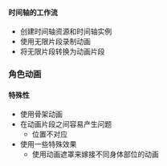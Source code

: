 #### 时间轴的工作流
- 创建时间轴资源和时间轴实例
- 使用无限片段录制动画
- 将无限片段转换为动画片段

### 角色动画
#### 特殊性
- 使用骨架动画
- 在动画片段之间容易产生问题
	- 位置不对应
- 使用一些特殊效果
	- 使用动画遮罩来嫁接不同身体部位的动画
